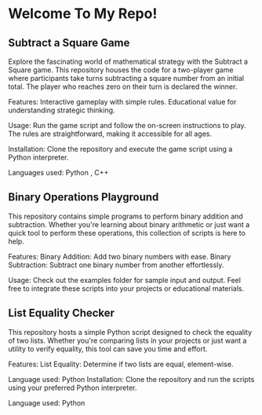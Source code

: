 # Welcome To My Repo!

## Subtract a Square Game
Explore the fascinating world of mathematical strategy with the Subtract a Square game. This repository houses the code for a two-player game where participants take turns subtracting a square number from an initial total. The player who reaches zero on their turn is declared the winner.

Features:
Interactive gameplay with simple rules.
Educational value for understanding strategic thinking.

Usage:
Run the game script and follow the on-screen instructions to play. The rules are straightforward, making it accessible for all ages.

Installation:
Clone the repository and execute the game script using a Python interpreter.

Languages used: Python , C++


## Binary Operations Playground
This repository contains simple programs to perform binary addition and subtraction. Whether you're learning about binary arithmetic or just want a quick tool to perform these operations, this collection of scripts is here to help.

Features:
Binary Addition: Add two binary numbers with ease.
Binary Subtraction: Subtract one binary number from another effortlessly.

Usage:
Check out the examples folder for sample input and output. Feel free to integrate these scripts into your projects or educational materials.

## List Equality Checker
This repository hosts a simple Python script designed to check the equality of two lists. Whether you're comparing lists in your projects or just want a utility to verify equality, this tool can save you time and effort.

Features:
List Equality: Determine if two lists are equal, element-wise.

Language used: Python
Installation:
Clone the repository and run the scripts using your preferred Python interpreter.

Language used: Python



